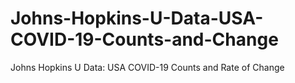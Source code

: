 # Johns-Hopkins-U-Data-USA-COVID-19-Counts-and-Change
Johns Hopkins U Data:  USA COVID-19 Counts and Rate of Change
